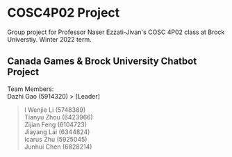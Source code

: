 # COSC4P02 Project
Group project for Professor Naser Ezzati-Jivan's COSC 4P02 class at Brock Universtiy. Winter 2022 term.

## Canada Games & Brock University Chatbot Project

Team Members:  
Dazhi Gao (5914320) > [Leader]  
> l
Wenjie Li (5748389)  
Tianyu Zhou (6423966)  
Zijian Feng (6104723)  
Jiayang Lai (6344824)  
Icarus Zhu (5925045)  
Junhui Chen (6828214)  
